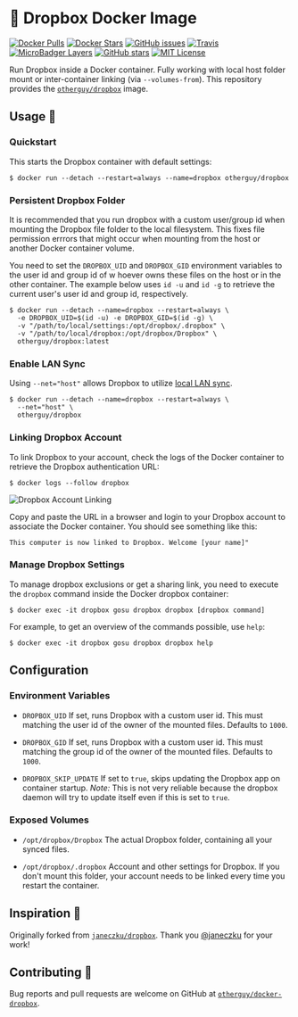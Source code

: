 # 🐳 Dropbox Docker Image

[![Docker Pulls](https://img.shields.io/docker/pulls/otherguy/dropbox)][dockerhub]
[![Docker Stars](https://img.shields.io/docker/stars/otherguy/dropbox)][dockerhub]
[![GitHub issues](https://img.shields.io/github/issues/otherguy/docker-dropbox)][issues]
[![Travis](https://img.shields.io/travis/com/otherguy/docker-dropbox)][travis]
[![MicroBadger Layers](https://img.shields.io/microbadger/layers/otherguy/docker-dropbox)][microbadger]
[![GitHub stars](https://img.shields.io/github/stars/otherguy/docker-dropbox?color=violet)][stargazers]
[![MIT License](https://img.shields.io/github/license/otherguy/docker-dropbox?color=orange)][license]

[dockerhub]: https://hub.docker.com/r/otherguy/dropbox/
[license]: https://tldrlegal.com/license/mit-license
[travis]: https://travis-ci.com/otherguy/docker-dropbox
[microbadger]: https://microbadger.com/images/otherguy/dropbox
[stargazers]: https://github.com/otherguy/docker-dropbox/stargazers
[issues]: https://github.com/otherguy/docker-dropbox/issues

Run Dropbox inside a Docker container. Fully working with local host folder mount or inter-container linking
(via `--volumes-from`). This repository provides the [`otherguy/dropbox`][dockerhub] image.

## Usage 🚀

### Quickstart

This starts the Dropbox container with default settings:

    $ docker run --detach --restart=always --name=dropbox otherguy/dropbox

### Persistent Dropbox Folder

It is recommended that you run dropbox with a custom user/group id when mounting the Dropbox file folder
to the local filesystem. This fixes file permission errrors that might occur when mounting from the host
or another Docker container volume.

You need to set the `DROPBOX_UID` and `DROPBOX_GID` environment variables to the user id and group id of w
hoever owns these files on the host or in the other container. The example below uses `id -u` and `id -g`
to retrieve the current user's user id and group id, respectively.

    $ docker run --detach --name=dropbox --restart=always \
      -e DROPBOX_UID=$(id -u) -e DROPBOX_GID=$(id -g) \
      -v "/path/to/local/settings:/opt/dropbox/.dropbox" \
      -v "/path/to/local/dropbox:/opt/dropbox/Dropbox" \
      otherguy/dropbox:latest

### Enable LAN Sync

Using `--net="host"` allows Dropbox to utilize
[local LAN sync](https://help.dropbox.com/installs-integrations/sync-uploads/lan-sync-overview).

    $ docker run --detach --name=dropbox --restart=always \
      --net="host" \
      otherguy/dropbox

### Linking Dropbox Account

To link Dropbox to your account, check the logs of the Docker container to retrieve the Dropbox authentication
URL:

    $ docker logs --follow dropbox

![Dropbox Account Linking](https://github.com/otherguy/docker-dropbox/raw/master/dropbox.gif)

Copy and paste the URL in a browser and login to your Dropbox account to associate the Docker container. You
should see something like this:

    This computer is now linked to Dropbox. Welcome [your name]"

### Manage Dropbox Settings

To manage dropbox exclusions or get a sharing link, you need to execute the `dropbox` command inside the
Docker dropbox container:

    $ docker exec -it dropbox gosu dropbox dropbox [dropbox command]

For example, to get an overview of the commands possible, use `help`:

    $ docker exec -it dropbox gosu dropbox dropbox help

## Configuration

### Environment Variables

- `DROPBOX_UID`
If set, runs Dropbox with a custom user id. This must matching the user id of the owner of the mounted
files. Defaults to `1000`.

- `DROPBOX_GID`
If set, runs Dropbox with a custom user id. This must matching the group id of the owner of the mounted
files. Defaults to `1000`.

- `DROPBOX_SKIP_UPDATE`
If set to `true`, skips updating the Dropbox app on container startup. _Note:_ This is not very reliable
because the dropbox daemon will try to update itself even if this is set to `true`.

### Exposed Volumes

- `/opt/dropbox/Dropbox`
The actual Dropbox folder, containing all your synced files.

- `/opt/dropbox/.dropbox`
Account and other settings for Dropbox. If you don't mount this folder, your account needs to be linked
every time you restart the container.

## Inspiration 💅

Originally forked from [`janeczku/dropbox`](https://hub.docker.com/r/janeczku/dropbox/). Thank you
[@janeczku](https://github.com/janeczku) for your work!

## Contributing 🚧

Bug reports and pull requests are welcome on GitHub at [`otherguy/docker-dropbox`](https://github.com/otherguy/docker-dropbox).
